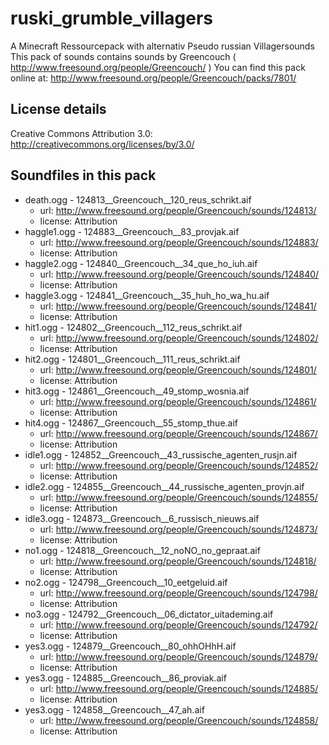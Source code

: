 ruski_grumble_villagers
=======================

A Minecraft Ressourcepack with alternativ Pseudo russian Villagersounds
This pack of sounds contains sounds by Greencouch ( http://www.freesound.org/people/Greencouch/ )
You can find this pack online at: http://www.freesound.org/people/Greencouch/packs/7801/

License details
---------------
Creative Commons Attribution 3.0: http://creativecommons.org/licenses/by/3.0/

Soundfiles in this pack
----------------------
* death.ogg - 124813__Greencouch__120_reus_schrikt.aif
	* url: http://www.freesound.org/people/Greencouch/sounds/124813/
	* license: Attribution
* haggle1.ogg - 124883__Greencouch__83_provjak.aif
	* url: http://www.freesound.org/people/Greencouch/sounds/124883/
	* license: Attribution
* haggle2.ogg - 124840__Greencouch__34_que_ho_iuh.aif
	* url: http://www.freesound.org/people/Greencouch/sounds/124840/
	* license: Attribution
* haggle3.ogg - 124841__Greencouch__35_huh_ho_wa_hu.aif
	* url: http://www.freesound.org/people/Greencouch/sounds/124841/
	* license: Attribution
* hit1.ogg - 124802__Greencouch__112_reus_schrikt.aif
	* url: http://www.freesound.org/people/Greencouch/sounds/124802/
	* license: Attribution
* hit2.ogg - 124801__Greencouch__111_reus_schrikt.aif
	* url: http://www.freesound.org/people/Greencouch/sounds/124801/
	* license: Attribution
* hit3.ogg - 124861__Greencouch__49_stomp_wosnia.aif
	* url: http://www.freesound.org/people/Greencouch/sounds/124861/
	* license: Attribution
* hit4.ogg - 124867__Greencouch__55_stomp_thue.aif
	* url: http://www.freesound.org/people/Greencouch/sounds/124867/
	* license: Attribution
* idle1.ogg - 124852__Greencouch__43_russische_agenten_rusjn.aif
	* url: http://www.freesound.org/people/Greencouch/sounds/124852/
	* license: Attribution
* idle2.ogg - 124855__Greencouch__44_russische_agenten_provjn.aif
	* url: http://www.freesound.org/people/Greencouch/sounds/124855/
	* license: Attribution
* idle3.ogg - 124873__Greencouch__6_russisch_nieuws.aif
	* url: http://www.freesound.org/people/Greencouch/sounds/124873/
	* license: Attribution
* no1.ogg - 124818__Greencouch__12_noNO_no_gepraat.aif
	* url: http://www.freesound.org/people/Greencouch/sounds/124818/
	* license: Attribution
* no2.ogg - 124798__Greencouch__10_eetgeluid.aif
	* url: http://www.freesound.org/people/Greencouch/sounds/124798/
	* license: Attribution
* no3.ogg - 124792__Greencouch__06_dictator_uitademing.aif
	* url: http://www.freesound.org/people/Greencouch/sounds/124792/
	* license: Attribution
* yes3.ogg - 124879__Greencouch__80_ohhOHhH.aif
	* url: http://www.freesound.org/people/Greencouch/sounds/124879/
	* license: Attribution
* yes3.ogg - 124885__Greencouch__86_proviak.aif
	* url: http://www.freesound.org/people/Greencouch/sounds/124885/
	* license: Attribution
* yes3.ogg - 124858__Greencouch__47_ah.aif
	* url: http://www.freesound.org/people/Greencouch/sounds/124858/
	* license: Attribution
